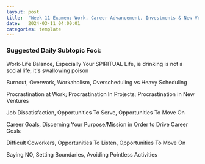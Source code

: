 ```yaml
---
layout: post
title:  "Week 11 Examen: Work, Career Advancement, Investments & New Ventures"
date:   2024-03-11 04:00:01
categories: template
---
```



### Suggested Daily Subtopic Foci:

Work-Life Balance, Especially Your SPIRITUAL Life, ie drinking is not a social life, it's swallowing poison

Burnout, Overwork, Workaholism, Overscheduling vs Heavy Scheduling

Procrastination at Work; Procrastination In Projects; Procrastination in New Ventures

Job Dissatisfaction, Opportunities To Serve, Opportunities To Move On

Career Goals, Discerning Your Purpose/Mission in Order to Drive Career Goals

Difficult Coworkers, Opportunities To Listen, Opportunities To Move On

Saying NO, Setting Boundaries, Avoiding Pointless Activities
